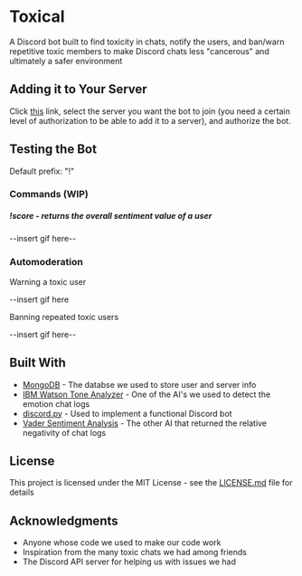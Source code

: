 # Toxical

A Discord bot built to find toxicity in chats, notify the users, and ban/warn repetitive toxic members to make Discord chats less "cancerous" and ultimately a safer environment

## Adding it to Your Server

Click [this](https://discordapp.com/oauth2/authorize?client_id=427147274498342932&scope=bot) link, select the server you want the bot to join (you need a certain level of authorization to be able to add it to a server), and authorize the bot.

## Testing the Bot

Default prefix: "!"

### Commands (WIP)

##### !score - returns the overall sentiment value of a user 

--insert gif here--

### Automoderation

Warning a toxic user

--insert gif here

Banning repeated toxic users

--insert gif here--


## Built With

* [MongoDB](https://docs.mongodb.com/manual/) - The databse we used to store user and server info
* [IBM Watson Tone Analyzer](https://www.ibm.com/watson/services/tone-analyzer/) - One of the AI's we used to detect the emotion chat logs
* [discord.py](http://discordpy.readthedocs.io/en/latest/) - Used to implement a functional Discord bot
* [Vader Sentiment Analysis](https://github.com/cjhutto/vaderSentiment) - The other AI that returned the relative negativity of chat logs

## License

This project is licensed under the MIT License - see the [LICENSE.md](LICENSE.md) file for details

## Acknowledgments

* Anyone whose code we used to make our code work
* Inspiration from the many toxic chats we had among friends
* The Discord API server for helping us with issues we had 
